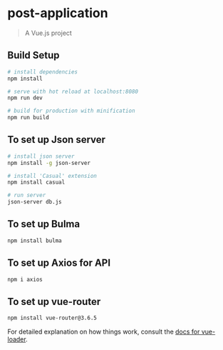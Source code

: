 # post-application

> A Vue.js project

## Build Setup

``` bash
# install dependencies
npm install

# serve with hot reload at localhost:8080
npm run dev

# build for production with minification
npm run build
```

## To set up Json server
``` bash
# install json server
npm install -g json-server

# install 'Casual' extension
npm install casual

# run server
json-server db.js

```

## To set up Bulma
``` bash
npm install bulma
```

## To set up Axios for API
``` bash
npm i axios
```

## To set up vue-router
```bash
npm install vue-router@3.6.5
```

For detailed explanation on how things work, consult the [docs for vue-loader](http://vuejs.github.io/vue-loader).
